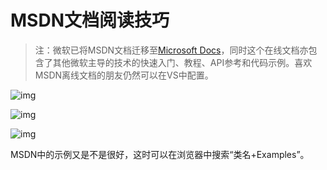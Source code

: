 # MSDN文档阅读技巧

> 注：微软已将MSDN文档迁移至[Microsoft Docs](https://docs.microsoft.com/en-us/)，同时这个在线文档亦包含了其他微软主导的技术的快速入门、教程、API参考和代码示例。喜欢MSDN离线文档的朋友仍然可以在VS中配置。

![img](https://cdn.nlark.com/yuque/0/2018/png/101969/1541984317136-5992903d-7963-4e11-ab91-f012eff41793.png?x-oss-process=image%2Fresize%2Cw_656)

![img](https://cdn.nlark.com/yuque/0/2018/png/101969/1541984324728-5206b0b6-515e-4faf-89ca-a6d885f46f0a.png?x-oss-process=image%2Fresize%2Cw_358)

![img](https://cdn.nlark.com/yuque/0/2018/png/101969/1541984331730-6aefbd91-7a05-49af-ad1b-fcd3bd1fdbc5.png?x-oss-process=image%2Fresize%2Cw_656)

MSDN中的示例又是不是很好，这时可以在浏览器中搜索“类名+Examples”。

